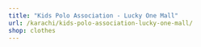 ```yaml
---
title: "Kids Polo Association - Lucky One Mall"
url: /karachi/kids-polo-association-lucky-one-mall/
shop: clothes
---
```


